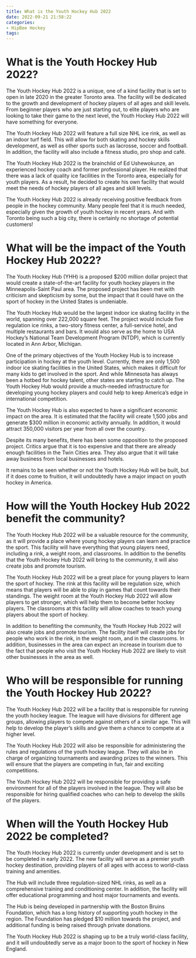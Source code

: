 ```yaml
---
title: What is the Youth Hockey Hub 2022
date: 2022-09-21 21:58:22
categories:
- HipBee Hockey
tags:
---
```



#  What is the Youth Hockey Hub 2022?

The Youth Hockey Hub 2022 is a unique, one of a kind facility that is set to open in late 2020 in the greater Toronto area. The facility will be dedicated to the growth and development of hockey players of all ages and skill levels. From beginner players who are just starting out, to elite players who are looking to take their game to the next level, the Youth Hockey Hub 2022 will have something for everyone.

The Youth Hockey Hub 2022 will feature a full size NHL ice rink, as well as an indoor turf field. This will allow for both skating and hockey skills development, as well as other sports such as lacrosse, soccer and football. In addition, the facility will also include a fitness studio, pro shop and café.

The Youth Hockey Hub 2022 is the brainchild of Ed Ushewokunze, an experienced hockey coach and former professional player. He realized that there was a lack of quality ice facilities in the Toronto area, especially for youth players. As a result, he decided to create his own facility that would meet the needs of hockey players of all ages and skill levels.

The Youth Hockey Hub 2022 is already receiving positive feedback from people in the hockey community. Many people feel that it is much needed, especially given the growth of youth hockey in recent years. And with Toronto being such a big city, there is certainly no shortage of potential customers!

#  What will be the impact of the Youth Hockey Hub 2022?

The Youth Hockey Hub (YHH) is a proposed $200 million dollar project that would create a state-of-the-art facility for youth hockey players in the Minneapolis-Saint Paul area. The proposed project has been met with criticism and skepticism by some, but the impact that it could have on the sport of hockey in the United States is undeniable.

The Youth Hockey Hub would be the largest indoor ice skating facility in the world, spanning over 222,000 square feet. The project would include five regulation ice rinks, a two-story fitness center, a full-service hotel, and multiple restaurants and bars. It would also serve as the home to USA Hockey’s National Team Development Program (NTDP), which is currently located in Ann Arbor, Michigan.

One of the primary objectives of the Youth Hockey Hub is to increase participation in hockey at the youth level. Currently, there are only 1,500 indoor ice skating facilities in the United States, which makes it difficult for many kids to get involved in the sport. And while Minnesota has always been a hotbed for hockey talent, other states are starting to catch up. The Youth Hockey Hub would provide a much-needed infrastructure for developing young hockey players and could help to keep America’s edge in international competition.

The Youth Hockey Hub is also expected to have a significant economic impact on the area. It is estimated that the facility will create 1,500 jobs and generate $300 million in economic activity annually. In addition, it would attract 350,000 visitors per year from all over the country.

Despite its many benefits, there has been some opposition to the proposed project. Critics argue that it is too expensive and that there are already enough facilities in the Twin Cities area. They also argue that it will take away business from local businesses and hotels.

It remains to be seen whether or not the Youth Hockey Hub will be built, but if it does come to fruition, it will undoubtedly have a major impact on youth hockey in America.

#  How will the Youth Hockey Hub 2022 benefit the community?

The Youth Hockey Hub 2022 will be a valuable resource for the community, as it will provide a place where young hockey players can learn and practice the sport. This facility will have everything that young players need, including a rink, a weight room, and classrooms. In addition to the benefits that the Youth Hockey Hub 2022 will bring to the community, it will also create jobs and promote tourism.

The Youth Hockey Hub 2022 will be a great place for young players to learn the sport of hockey. The rink at this facility will be regulation size, which means that players will be able to play in games that count towards their standings. The weight room at the Youth Hockey Hub 2022 will allow players to get stronger, which will help them to become better hockey players. The classrooms at this facility will allow coaches to teach young players about the sport of hockey.

In addition to benefiting the community, the Youth Hockey Hub 2022 will also create jobs and promote tourism. The facility itself will create jobs for people who work in the rink, in the weight room, and in the classrooms. In addition, businesses in the area can expect an increase in tourism due to the fact that people who visit the Youth Hockey Hub 2022 are likely to visit other businesses in the area as well.

#  Who will be responsible for running the Youth Hockey Hub 2022?

The Youth Hockey Hub 2022 will be a facility that is responsible for running the youth hockey league. The league will have divisions for different age groups, allowing players to compete against others of a similar age. This will help to develop the player’s skills and give them a chance to compete at a higher level.

The Youth Hockey Hub 2022 will also be responsible for administering the rules and regulations of the youth hockey league. They will also be in charge of organizing tournaments and awarding prizes to the winners. This will ensure that the players are competing in fun, fair and exciting competitions.

The Youth Hockey Hub 2022 will be responsible for providing a safe environment for all of the players involved in the league. They will also be responsible for hiring qualified coaches who can help to develop the skills of the players.

#  When will the Youth Hockey Hub 2022 be completed?

The Youth Hockey Hub 2022 is currently under development and is set to be completed in early 2022. The new facility will serve as a premier youth hockey destination, providing players of all ages with access to world-class training and amenities.

The Hub will include three regulation-sized NHL rinks, as well as a comprehensive training and conditioning center. In addition, the facility will offer educational programming and host major tournaments and events.

The Hub is being developed in partnership with the Boston Bruins Foundation, which has a long history of supporting youth hockey in the region. The Foundation has pledged $10 million towards the project, and additional funding is being raised through private donations.

The Youth Hockey Hub 2022 is shaping up to be a truly world-class facility, and it will undoubtedly serve as a major boon to the sport of hockey in New England.
